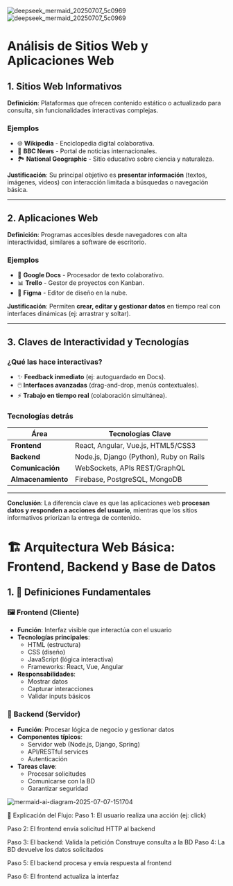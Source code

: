 ![deepseek_mermaid_20250707_5c0969](https://github.com/user-attachments/assets/69080b6e-25a6-40af-9314-a2d99662a0a7)
![deepseek_mermaid_20250707_5c0969](https://github.com/user-attachments/assets/a4fbd286-a2cb-4085-bb71-cf8e110c2041)
# Análisis de Sitios Web y Aplicaciones Web  

## 1. Sitios Web Informativos  
**Definición**: Plataformas que ofrecen contenido estático o actualizado para consulta, sin funcionalidades interactivas complejas.  

### Ejemplos  
- 🌐 **Wikipedia** - Enciclopedia digital colaborativa.  
- 📰 **BBC News** - Portal de noticias internacionales.  
- 🏞️ **National Geographic** - Sitio educativo sobre ciencia y naturaleza.  

**Justificación**: Su principal objetivo es **presentar información** (textos, imágenes, videos) con interacción limitada a búsquedas o navegación básica.  

---  

## 2. Aplicaciones Web  
**Definición**: Programas accesibles desde navegadores con alta interactividad, similares a software de escritorio.  

### Ejemplos  
- 📝 **Google Docs** - Procesador de texto colaborativo.  
- 📊 **Trello** - Gestor de proyectos con Kanban.  
- 🎨 **Figma** - Editor de diseño en la nube.  

**Justificación**: Permiten **crear, editar y gestionar datos** en tiempo real con interfaces dinámicas (ej: arrastrar y soltar).  

---  

## 3. Claves de Interactividad y Tecnologías  
### ¿Qué las hace interactivas?  
- ✨ **Feedback inmediato** (ej: autoguardado en Docs).  
- 🖱️ **Interfaces avanzadas** (drag-and-drop, menús contextuales).  
- ⚡ **Trabajo en tiempo real** (colaboración simultánea).  

### Tecnologías detrás  
| Área          | Tecnologías Clave                          |  
|---------------|--------------------------------------------|  
| **Frontend**  | React, Angular, Vue.js, HTML5/CSS3        |  
| **Backend**   | Node.js, Django (Python), Ruby on Rails    |  
| **Comunicación** | WebSockets, APIs REST/GraphQL           |  
| **Almacenamiento** | Firebase, PostgreSQL, MongoDB        |  

---  
**Conclusión**: La diferencia clave es que las aplicaciones web **procesan datos y responden a acciones del usuario**, mientras que los sitios informativos priorizan la entrega de contenido.  

# 🏗️ Arquitectura Web Básica: Frontend, Backend y Base de Datos

## 1. 📖 Definiciones Fundamentales

### 🖼️ **Frontend** (Cliente)
- **Función**: Interfaz visible que interactúa con el usuario
- **Tecnologías principales**:
  - HTML (estructura)
  - CSS (diseño)
  - JavaScript (lógica interactiva)
  - Frameworks: React, Vue, Angular
- **Responsabilidades**:
  - Mostrar datos
  - Capturar interacciones
  - Validar inputs básicos

### 🧠 **Backend** (Servidor)
- **Función**: Procesar lógica de negocio y gestionar datos
- **Componentes típicos**:
  - Servidor web (Node.js, Django, Spring)
  - API/RESTful services
  - Autenticación
- **Tareas clave**:
  - Procesar solicitudes
  - Comunicarse con la BD
  - Garantizar seguridad

![mermaid-ai-diagram-2025-07-07-151704](https://github.com/user-attachments/assets/9a4ee549-9645-454c-b092-eaac838ce40c)

📝 Explicación del Flujo:
Paso 1: El usuario realiza una acción (ej: click)

Paso 2: El frontend envía solicitud HTTP al backend

Paso 3: El backend:
Valida la petición
Construye consulta a la BD
Paso 4: La BD devuelve los datos solicitados

Paso 5: El backend procesa y envía respuesta al frontend

Paso 6: El frontend actualiza la interfaz

